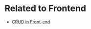 # Related to Frontend

<!-- > Created by Fisher at 01:09 on 5th May 2017. -->

- [CRUD in Front-end](CRUD-in-Frontend/)
